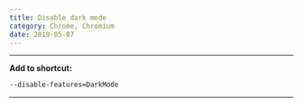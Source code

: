 ```yaml
---
title: Disable dark mode
category: Chrome, Chromium
date: 2019-05-07
---
```


-----

**Add to shortcut:**
```bash
--disable-features=DarkMode
```

-----